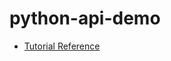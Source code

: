# python-api-demo

* [Tutorial Reference](https://codeburst.io/this-is-how-easy-it-is-to-create-a-rest-api-8a25122ab1f3)